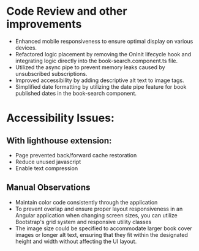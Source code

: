 # Code Review and other improvements

- Enhanced mobile responsiveness to ensure optimal display on various devices.
- Refactored logic placement by removing the OnInit lifecycle hook and integrating logic directly into the book-search.component.ts file.
- Utilized the async pipe to prevent memory leaks caused by unsubscribed subscriptions.
- Improved accessibility by adding descriptive alt text to image tags.
- Simplified date formatting by utilizing the date pipe feature for book published dates in the book-search component.

# Accessibility Issues:

## With lighthouse extension:

- Page prevented back/forward cache restoration
- Reduce unused javascript
- Enable text compression

## Manual Observations

- Maintain color code consistently through the application
- To prevent overlap and ensure proper layout responsiveness in an Angular   application when changing screen sizes, you can utilize Bootstrap's grid system and responsive utility classes
- The image size could be specified to accommodate larger book cover images or longer alt text, ensuring that they fit within the designated height and width without affecting the UI layout.
